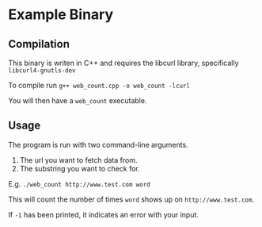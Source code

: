 # Example Binary

## Compilation

This binary is writen in C++ and requires the libcurl library, specifically `libcurl4-gnutls-dev`

To compile run `g++ web_count.cpp -o web_count -lcurl`

You will then have a `web_count` executable.

## Usage

The program is run with two command-line arguments.

1. The url you want to fetch data from.
2. The substring you want to check for.

E.g. `./web_count http://www.test.com word`

This will count the number of times `word` shows up on `http://www.test.com`.

If `-1` has been printed, it indicates an error with your input.

